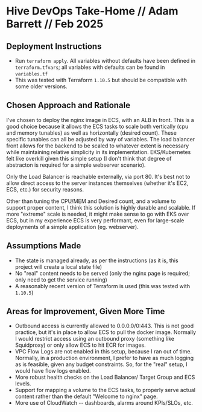 # Hive DevOps Take-Home // Adam Barrett // Feb 2025

## Deployment Instructions
- Run `terraform apply`. All variables without defaults have been defined in `terraform.tfvars`; all variables with defaults can be found in `variables.tf`
- This was tested with Terraform `1.10.5` but should be compatible with some older versions.

## Chosen Approach and Rationale
I've chosen to deploy the nginx image in ECS, with an ALB in front. This is a good choice because it allows the ECS tasks to scale both vertically (cpu and memory tunables) as well as horizontally (desired count). These specific tunables can all be adjusted by way of variables.  The load balancer front allows for the backend to be scaled to whatever extent is necessary while maintaining relative simplicity in its implementation.  EKS/Kubernetes felt like overkill given this simple setup (I don't think that degree of abstracton is required for a simple webserver scenario). 

Only the Load Balancer is reachable externally, via port 80. It's best not to allow direct access to the server instances themselves (whether it's EC2, ECS, etc.) for security reasons.

Other than tuning the CPU/MEM and Desired count, and a volume to support proper content, I think this solution is highly durable and scalable.  If more "extreme" scale is needed, it might make sense to go with EKS over ECS, but in my experience ECS is very performant, even for large-scale deployments of a simple application (eg. webserver).


## Assumptions Made
- The state is managed already, as per the instructions (as it is, this project will create a local state file)
- No "real" content needs to be served (only the nginx page is required; only need to get the service running)
- A reasonably recent version of Terraform is used (this was tested with `1.10.5`)

## Areas for Improvement, Given More Time
- Outbound access is currently allowed to 0.0.0.0/0:443. This is not good practice, but it's in place to allow ECS to pull the docker image. Normally I would restrict access using an outbound proxy (something like Squidproxy) or only allow ECS to hit ECR for images.
- VPC Flow Logs are not enabled in this setup, because I ran out of time. Normally, in a production environment, I prefer to have as much logging as is feasible, given any budget constraints. So, for the "real" setup, I would have flow logs enabled.
- More robust health checks on the Load Balancer/ Target Group and ECS levels.
- Support for mapping a volume to the ECS tasks, to properly serve actual content rather than the default "Welcome to nginx" page.
- More use of CloudWatch -- dashboards, alarms around KPIs/SLOs, etc.
